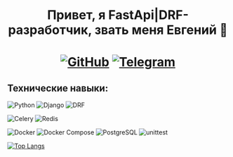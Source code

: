 <h1 align="center">
Привет, я FastApi|DRF-разработчик, звать меня Евгений  👋
</h1>

<h1 align="center">
  
[![GitHub](https://img.shields.io/badge/github-%23121011.svg?style=for-the-badge&logo=github&logoColor=white)](https://github.com/yottabufer)
[![Telegram](https://img.shields.io/badge/Telegram-2CA5E0?style=for-the-badge&logo=telegram&logoColor=white)](https://t.me/yottabufer)
</h1>

## Технические навыки:
![Python](https://img.shields.io/badge/python-3670A0?style=for-the-badge&logo=python&logoColor=ffdd54)
![Django](https://img.shields.io/badge/django-%23092E20.svg?style=for-the-badge&logo=django&logoColor=white)
![DRF](https://img.shields.io/badge/DRF-red.svg?style=for-the-badge&logo=django&logoColor=white)

![Celery](https://img.shields.io/badge/celery-%2337814A.svg?style=for-the-badge&logo=celery&logoColor=white)
![Redis](https://img.shields.io/badge/redis-%23DD0031.svg?style=for-the-badge&logo=redis&logoColor=white)


![Docker](https://img.shields.io/badge/docker-%230db7ed.svg?style=for-the-badge&logo=docker&logoColor=white)
![Docker Compose](https://img.shields.io/badge/docker%20compose-green.svg?style=for-the-badge&logo=docker&logoColor=white)
![PostgreSQL](https://img.shields.io/badge/postgres-%23316192.svg?style=for-the-badge&logo=postgresql&logoColor=white)
![unittest](https://img.shields.io/badge/unittest-blue.svg?style=for-the-badge&logo=python&logoColor=white)

[![Top Langs](https://github-readme-stats.vercel.app/api/top-langs/?username=yottabufer&layout=compact&theme=vision-friendly-dark)](https://github.com/anuraghazra/github-readme-stats)

